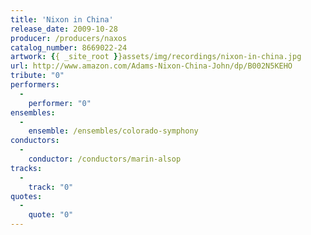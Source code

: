 ```yaml
---
title: 'Nixon in China'
release_date: 2009-10-28
producer: /producers/naxos
catalog_number: 8669022-24
artwork: {{ _site_root }}assets/img/recordings/nixon-in-china.jpg
url: http://www.amazon.com/Adams-Nixon-China-John/dp/B002N5KEHO
tribute: "0"
performers: 
  -
    performer: "0"
ensembles: 
  -
    ensemble: /ensembles/colorado-symphony
conductors: 
  -
    conductor: /conductors/marin-alsop
tracks: 
  -
    track: "0"
quotes: 
  -
    quote: "0"
---
```

